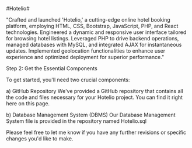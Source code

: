 #Hotelio# 


"Crafted and launched 'Hotelio,' a cutting-edge online hotel booking platform, employing HTML, CSS, Bootstrap, JavaScript, PHP, and React technologies. Engineered a dynamic and responsive user interface tailored for browsing hotel listings. Leveraged PHP to drive backend operations, managed databases with MySQL, and integrated AJAX for instantaneous updates. Implemented geolocation functionalities to enhance user experience and optimized deployment for superior performance."


Step 2: Get the Essential Components

To get started, you'll need two crucial components:

a) GitHub Repository
We've provided a GitHub repository that contains all the code and files necessary for your Hotelio project. You can find it right here on this page.

b) Database Management System (DBMS)
Our Database Management System file is provided in the repository named Hotelio.sql


Please feel free to let me know if you have any further revisions or specific changes you'd like to make.
